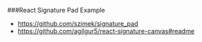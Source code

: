 ###React Signature Pad Example
* https://github.com/szimek/signature_pad
* https://github.com/agilgur5/react-signature-canvas#readme

